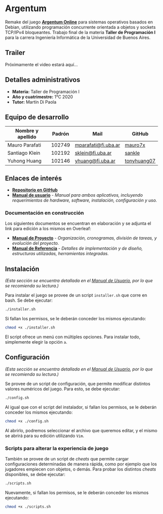 # Argentum
Remake del juego [**Argentum Online**](https://github.com/ao-libre) para sistemas operativos basados en Debian, utilizando programación concurrente orientada a objetos y sockets TCP/IPv4 bloqueantes. Trabajo final de la materia **Taller de Programación I** para la carrera Ingeniería Informática de la Universidad de Buenos Aires.

## Trailer

Próximamente el video estará aquí...

## Detalles administrativos
* **Materia:** Taller de Programación I
* **Año y cuatrimestre:** 1°C 2020
* **Tutor:** Martín Di Paola

## Equipo de desarrollo
| Nombre y apellido | Padrón | Mail | GitHub |
|-------------------|--------|------|--------|
| Mauro Parafati | 102749 | mparafati@fi.uba.ar | [mauro7x](https://github.com/mauro7x) |
| Santiago Klein | 102192 | sklein@fi.uba.ar | [sankle](https://github.com/sankle) |
| Yuhong Huang | 102146 | yhuang@fi.uba.ar | [tonyhuang07](https://github.com/tonyhuang07) |

## Enlaces de interés
* [**Repositorio en GitHub**](https://github.com/mauro7x/taller_final)
* [**Manual de usuario**](Documents/Manual_de_Usuario.pdf) - *Manual para ambos aplicativos, incluyendo requerimientos de hardware, software, instalación, configuración y uso.*

### Documentación en construcción
Los siguientes documentos se encuentran en elaboración y se adjunta el link para edición a los mismos en Overleaf:
* [**Manual de Proyecto**](https://es.overleaf.com/8387857119mbhmdtbrpvnh) - *Organización, cronogramas, división de tareas, y evolución del proyecto.*
* [**Manual de Referencia**](https://es.overleaf.com/2395968991ysqtxgxxsncs) - *Detalles de implementación y de diseño, estructuras utilizadas, herramientas integradas.*

## Instalación
*(Esta sección se encuentra detallada en el [Manual de Usuario](Documents/Manual_de_Usuario.pdf), por lo que se recomienda su lectura.)*

Para instalar el juego se provee de un script `installer.sh` que corre en bash. Se debe ejecutar:
```bash
./installer.sh
```

Si fallan los permisos, se le deberán conceder los mismos ejecutando:
```bash
chmod +x ./installer.sh
```

El script ofrece un menú con múltiples opciones. Para instalar todo, simplemente elegir la opción `a`.

## Configuración
*(Esta sección se encuentra detallada en el [Manual de Usuario](Documents/Manual_de_Usuario.pdf), por lo que se recomienda su lectura.)*

Se provee de un script de configuración, que permite modificar distintos valores numéricos del juego. Para esto, se debe ejecutar:
```bash
./config.sh
```

Al igual que con el script del instalador, si fallan los permisos, se le deberán conceder los mismos ejecutando:
```bash
chmod +x ./config.sh
```

Al abrirlo, podremos seleccionar el archivo que queremos editar, y el mismo se abrirá para su edición utilizando `Vim`.


### Scripts para alterar la experiencia de juego

También se provee de un script de *cheats* que permite cargar configuraciones determinadas de manera rápida, como por ejemplo que los jugadores empiecen con objetos, o demás. Para probar los distintos *cheats* disponibles, se debe ejecutar:
```bash
./scripts.sh
```

Nuevamente, si fallan los permisos, se le deberán conceder los mismos ejecutando:
```bash
chmod +x ./scripts.sh
```
